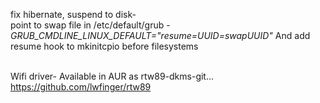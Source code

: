 fix hibernate, suspend to disk-
<br>point to swap file in /etc/default/grub - <i>GRUB_CMDLINE_LINUX_DEFAULT="resume=UUID=swapUUID"</i>
And add resume hook to mkinitcpio before filesystems

<br>Wifi driver- Available in AUR as rtw89-dkms-git... https://github.com/lwfinger/rtw89

